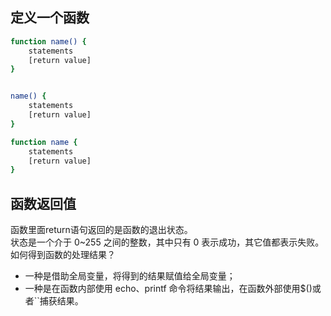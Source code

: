 ## 定义一个函数
```sh
function name() {
    statements
    [return value]
}


name() {
    statements
    [return value]
}

function name {
    statements
    [return value]
}
```

## 函数返回值
函数里面return语句返回的是函数的退出状态。  
状态是一个介于 0~255 之间的整数，其中只有 0 表示成功，其它值都表示失败。
如何得到函数的处理结果？
- 一种是借助全局变量，将得到的结果赋值给全局变量；
- 一种是在函数内部使用 echo、printf 命令将结果输出，在函数外部使用$()或者``捕获结果。